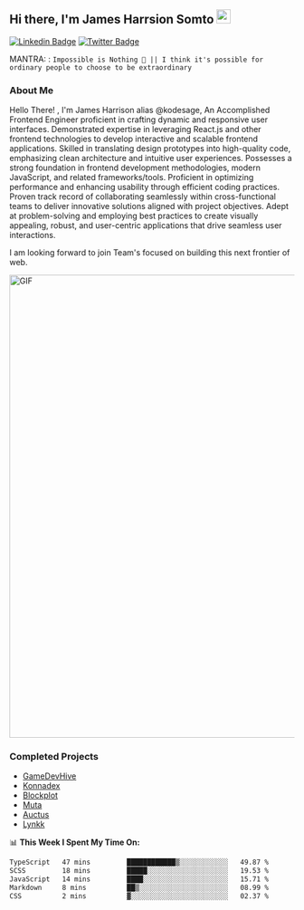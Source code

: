 ## Hi there, I'm James Harrsion Somto <img src="https://media.giphy.com/media/hvRJCLFzcasrR4ia7z/giphy.gif" width="25px">

[![Linkedin Badge](https://img.shields.io/badge/-LinkedIn-0e76a8?style=flat-square&logo=Linkedin&logoColor=white)](https://www.linkedin.com/in/james-harrison-212a66198/)
[![Twitter Badge](https://img.shields.io/badge/-Twitter-00acee?style=flat-square&logo=Twitter&logoColor=white)](https://twitter.com/KodeSage)


MANTRA: : `Impossible is Nothing 🚀 || I think it's possible for ordinary people to choose to be extraordinary`

### About Me

 Hello There! , I'm James Harrison alias @kodesage, An Accomplished Frontend Engineer proficient in crafting dynamic and responsive user interfaces. Demonstrated expertise in leveraging React.js and other frontend technologies to develop interactive and scalable frontend applications. Skilled in translating design prototypes into high-quality code, emphasizing clean architecture and intuitive user experiences. Possesses a strong foundation in frontend development methodologies, modern JavaScript, and related frameworks/tools. Proficient in optimizing performance and enhancing usability through efficient coding practices. Proven track record of collaborating seamlessly within cross-functional teams to deliver innovative solutions aligned with project objectives. Adept at problem-solving and employing best practices to create visually appealing, robust, and user-centric applications that drive seamless user interactions.
 
I am looking forward to join Team's focused on building this next frontier of web.
   
 
 
 <img align="center" alt="GIF" src="https://github.com/Gapur/Gapur/blob/master/coding.gif?raw=true" width="818px" height="818px" />


### Completed Projects 
  - [GameDevHive](https://www.gamedevshive.org/)
  - [Konnadex](https://www.konnadex.com/)
  - [Blockplot](https://www.blockplot.org/)
  - [Muta](https://muta.vercel.app/)
  - [Auctus](https://auctusmagnum.com/)
  - [Lynkk](https://www.lynkk.io/)
 

📊 **This Week I Spent My Time On:**

<!--START_SECTION:waka-->

```txt
TypeScript   47 mins         ████████████▒░░░░░░░░░░░░   49.87 %
SCSS         18 mins         █████░░░░░░░░░░░░░░░░░░░░   19.53 %
JavaScript   14 mins         ████░░░░░░░░░░░░░░░░░░░░░   15.71 %
Markdown     8 mins          ██▒░░░░░░░░░░░░░░░░░░░░░░   08.99 %
CSS          2 mins          ▓░░░░░░░░░░░░░░░░░░░░░░░░   02.37 %
```

<!--END_SECTION:waka-->
<br />
<br />
<br />






